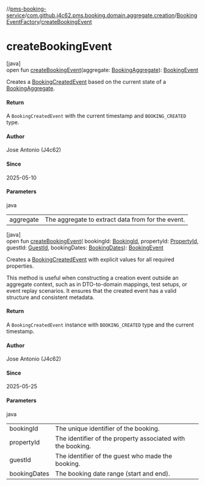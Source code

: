 //[pms-booking-service](../../../index.md)/[com.github.j4c62.pms.booking.domain.aggregate.creation](../index.md)/[BookingEventFactory](index.md)/[createBookingEvent](create-booking-event.md)

# createBookingEvent

[java]\
open fun [createBookingEvent](create-booking-event.md)(aggregate: [BookingAggregate](../../com.github.j4c62.pms.booking.domain.aggregate/-booking-aggregate/index.md)): [BookingEvent](../../com.github.j4c62.pms.booking.domain.aggregate.event/-booking-event/index.md)

Creates a [BookingCreatedEvent](../../com.github.j4c62.pms.booking.domain.aggregate.event/-booking-created-event/index.md) based on the current state of a [BookingAggregate](../../com.github.j4c62.pms.booking.domain.aggregate/-booking-aggregate/index.md).

#### Return

A `BookingCreatedEvent` with the current timestamp and `BOOKING_CREATED` type.

#### Author

Jose Antonio (J4c62)

#### Since

2025-05-10

#### Parameters

java

| | |
|---|---|
| aggregate | The aggregate to extract data from for the event. |

[java]\
open fun [createBookingEvent](create-booking-event.md)(
bookingId: [BookingId](../../com.github.j4c62.pms.booking.domain.aggregate.vo/-booking-id/index.md),
propertyId: [PropertyId](../../com.github.j4c62.pms.booking.domain.aggregate.vo/-property-id/index.md),
guestId: [GuestId](../../com.github.j4c62.pms.booking.domain.aggregate.vo/-guest-id/index.md),
bookingDates: [BookingDates](../../com.github.j4c62.pms.booking.domain.aggregate.vo/-booking-dates/index.md)): [BookingEvent](../../com.github.j4c62.pms.booking.domain.aggregate.event/-booking-event/index.md)

Creates
a [BookingCreatedEvent](../../com.github.j4c62.pms.booking.domain.aggregate.event/-booking-created-event/index.md) with
explicit values for all required properties.

This method is useful when constructing a creation event outside an aggregate context, such as in DTO-to-domain
mappings, test setups, or event replay scenarios. It ensures that the created event has a valid structure and consistent
metadata.

#### Return

A `BookingCreatedEvent` instance with `BOOKING_CREATED` type and the current timestamp.

#### Author

Jose Antonio (J4c62)

#### Since

2025-05-25

#### Parameters

java

|              |                                                             |
|--------------|-------------------------------------------------------------|
| bookingId    | The unique identifier of the booking.                       |
| propertyId   | The identifier of the property associated with the booking. |
| guestId      | The identifier of the guest who made the booking.           |
| bookingDates | The booking date range (start and end).                     |